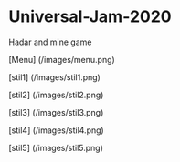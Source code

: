 # Universal-Jam-2020
 Hadar and mine game

[Menu] (/images/menu.png)

[stil1] (/images/stil1.png)

[stil2] (/images/stil2.png)

[stil3] (/images/stil3.png)

[stil4] (/images/stil4.png)

[stil5] (/images/stil5.png)
